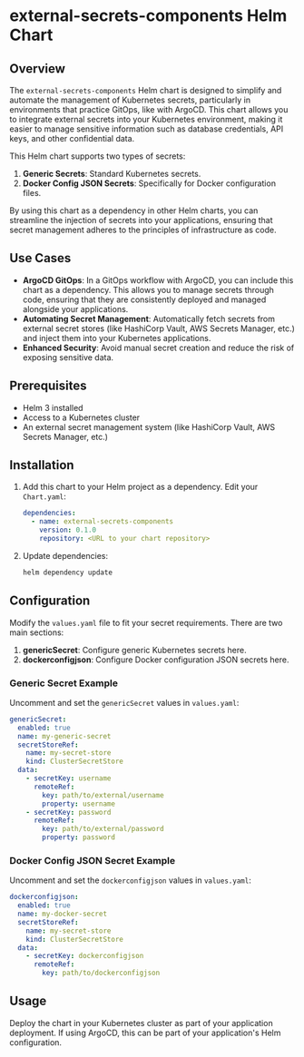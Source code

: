 # external-secrets-components Helm Chart

## Overview

The `external-secrets-components` Helm chart is designed to simplify and automate the management of Kubernetes secrets, particularly in environments that practice GitOps, like with ArgoCD. This chart allows you to integrate external secrets into your Kubernetes environment, making it easier to manage sensitive information such as database credentials, API keys, and other confidential data.

This Helm chart supports two types of secrets:
1. **Generic Secrets**: Standard Kubernetes secrets.
2. **Docker Config JSON Secrets**: Specifically for Docker configuration files.

By using this chart as a dependency in other Helm charts, you can streamline the injection of secrets into your applications, ensuring that secret management adheres to the principles of infrastructure as code.

## Use Cases

- **ArgoCD GitOps**: In a GitOps workflow with ArgoCD, you can include this chart as a dependency. This allows you to manage secrets through code, ensuring that they are consistently deployed and managed alongside your applications.
- **Automating Secret Management**: Automatically fetch secrets from external secret stores (like HashiCorp Vault, AWS Secrets Manager, etc.) and inject them into your Kubernetes applications.
- **Enhanced Security**: Avoid manual secret creation and reduce the risk of exposing sensitive data.

## Prerequisites

- Helm 3 installed
- Access to a Kubernetes cluster
- An external secret management system (like HashiCorp Vault, AWS Secrets Manager, etc.)

## Installation

1. Add this chart to your Helm project as a dependency. Edit your `Chart.yaml`:

    ```yaml
    dependencies:
      - name: external-secrets-components
        version: 0.1.0
        repository: <URL to your chart repository>
    ```

2. Update dependencies:

    ```bash
    helm dependency update
    ```

## Configuration

Modify the `values.yaml` file to fit your secret requirements. There are two main sections:

1. **genericSecret**: Configure generic Kubernetes secrets here.
2. **dockerconfigjson**: Configure Docker configuration JSON secrets here.

### Generic Secret Example

Uncomment and set the `genericSecret` values in `values.yaml`:

```yaml
genericSecret:
  enabled: true
  name: my-generic-secret
  secretStoreRef:
    name: my-secret-store
    kind: ClusterSecretStore
  data:
    - secretKey: username
      remoteRef:
        key: path/to/external/username
        property: username
    - secretKey: password
      remoteRef:
        key: path/to/external/password
        property: password
```

### Docker Config JSON Secret Example

Uncomment and set the `dockerconfigjson` values in `values.yaml`:

```yaml
dockerconfigjson:
  enabled: true
  name: my-docker-secret
  secretStoreRef:
    name: my-secret-store
    kind: ClusterSecretStore
  data:
    - secretKey: dockerconfigjson
      remoteRef:
        key: path/to/dockerconfigjson
```

## Usage

Deploy the chart in your Kubernetes cluster as part of your application deployment. If using ArgoCD, this can be part of your application's Helm configuration.
